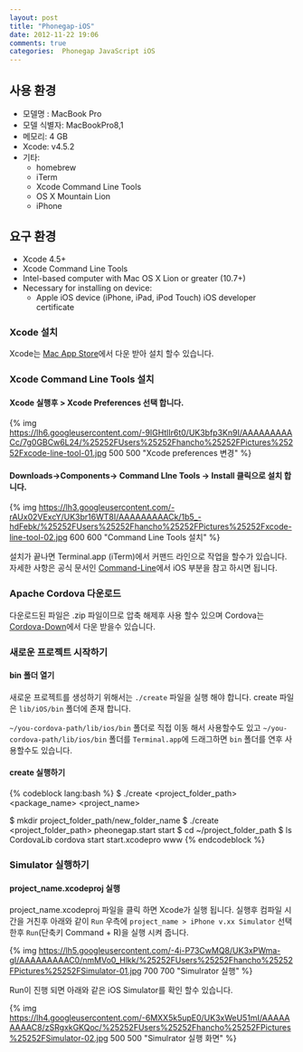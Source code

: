 ```yaml
---
layout: post
title: "Phonegap-iOS"
date: 2012-11-22 19:06
comments: true
categories:  Phonegap JavaScript iOS
---
```


## 사용 환경

- 모델명    :     MacBook Pro
- 모델 식별자:	  MacBookPro8,1
- 메모리:	       4 GB
- Xcode: v4.5.2
- 기타:
  - homebrew
  - iTerm
  - Xcode Command Line Tools
  - OS X Mountain Lion
  - iPhone

## 요구 환경

- Xcode 4.5+
- Xcode Command Line Tools
- Intel-based computer with Mac OS X Lion or greater (10.7+)
- Necessary for installing on device:
  - Apple iOS device (iPhone, iPad, iPod Touch) iOS developer certificate


### Xcode 설치

Xcode는 [Mac App Store](https://itunes.apple.com/us/app/xcode/id497799835?mt=12)에서 다운 받아 설치 할수 있습니다.

### Xcode Command Line Tools 설치

#### Xcode 실행후 > Xcode Preferences 선택 합니다.

{% img https://lh6.googleusercontent.com/-9lGHtlIr6t0/UK3bfp3Kn9I/AAAAAAAAACc/7g0GBCw6L24/%25252FUsers%25252Fhancho%25252FPictures%25252Fxcode-line-tool-01.jpg 500 500 "Xcode preferences 변경" %}

#### Downloads->Components-> Command LIne Tools -> Install 클릭으로 설치 합니다.

{% img https://lh3.googleusercontent.com/-rAUx02VExcY/UK3br16WT8I/AAAAAAAAACk/1b5_-hdFebk/%25252FUsers%25252Fhancho%25252FPictures%25252Fxcode-line-tool-02.jpg 600 600 "Command Line Tools 설치" %}

설치가 끝나면 Terminal.app (iTerm)에서 커맨드 라인으로 작업을 할수가 있습니다. 자세한 사항은 공식 문서인
[Command-Line](http://docs.phonegap.com/en/2.2.0/guide_command-line_index.md.html#Command-Line%20Usage)에서 iOS 부분을 참고 하시면 됩니다.

### Apache Cordova 다운로드

다운로드된 파일은 .zip 파일이므로 압축 해제후 사용 할수 있으며 
Cordova는 [Cordova-Down](http://phonegap.com/download)에서 다운 받을수 있습니다.

### 새로운 프로젝트 시작하기

#### bin 폴더 열기

새로운 프로젝트를 생성하기 위해서는 `./create` 파일을 실행 해야 합니다. create 파일은
`lib/iOS/bin` 폴더에 존재 합니다.

`~/you-cordova-path/lib/ios/bin` 폴더로 직접 이동 해서 사용할수도 있고
`~/you-cordova-path/lib/ios/bin` 폴더를 `Terminal.app`에 드래그하면 `bin` 폴더를 연후 사용할수도 있습니다.

#### create 실행하기

{% codeblock lang:bash %}
$ ./create <project_folder_path> <package_name> <project_name>

$ mkdir project_folder_path/new_folder_name
$ ./create <project_folder_path> pheonegap.start start
$ cd ~/project_folder_path
$ ls
CordovaLib	cordova		start		start.xcodepro www
{% endcodeblock %}

### Simulator 실행하기

#### project_name.xcodeproj 실행

project_name.xcodeproj 파일을 클릭 하면 Xcode가 실행 됩니다.
실행후 컴파일 시간을 거친후 아래와 같이 `Run` 우측에
`project_name > iPhone v.xx Simulator` 선택 한후 `Run`(단축키 Command + R)을 실행 시켜 줍니다. 

{% img https://lh5.googleusercontent.com/-4i-P73CwMQ8/UK3xPWma-gI/AAAAAAAAAC0/nmMVo0_Hlkk/%25252FUsers%25252Fhancho%25252FPictures%25252FSimulator-01.jpg 700 700 "Simulrator 실행" %}
    
Run이 진행 되면 아래와 같은 iOS Simulator를 확인 할수 있습니다.

{% img https://lh4.googleusercontent.com/-6MXX5k5upE0/UK3xWeU51mI/AAAAAAAAAC8/zSRgxkGKQoc/%25252FUsers%25252Fhancho%25252FPictures%25252FSimulator-02.jpg 500 500 "Simulrator 실행 화면" %}
